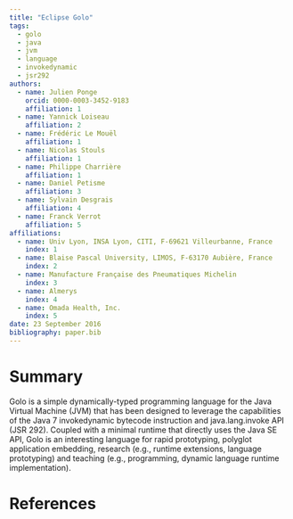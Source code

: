 ```yaml
---
title: "Eclipse Golo"
tags:
  - golo
  - java
  - jvm
  - language
  - invokedynamic
  - jsr292
authors:
  - name: Julien Ponge
    orcid: 0000-0003-3452-9183
    affiliation: 1
  - name: Yannick Loiseau
    affiliation: 2
  - name: Frédéric Le Mouël
    affiliation: 1
  - name: Nicolas Stouls
    affiliation: 1
  - name: Philippe Charrière
    affiliation: 1
  - name: Daniel Petisme
    affiliation: 3
  - name: Sylvain Desgrais
    affiliation: 4
  - name: Franck Verrot
    affiliation: 5
affiliations:
  - name: Univ Lyon, INSA Lyon, CITI, F-69621 Villeurbanne, France
    index: 1
  - name: Blaise Pascal University, LIMOS, F-63170 Aubière, France
    index: 2
  - name: Manufacture Française des Pneumatiques Michelin
    index: 3
  - name: Almerys
    index: 4
  - name: Omada Health, Inc.
    index: 5
date: 23 September 2016
bibliography: paper.bib
---
```


# Summary

Golo is a simple dynamically-typed programming language for the Java Virtual Machine (JVM) that has
been designed to leverage the capabilities of the Java 7 invokedynamic bytecode instruction and
java.lang.invoke API (JSR 292). Coupled with a minimal runtime that directly uses the Java SE API,
Golo is an interesting language for rapid prototyping, polyglot application embedding, research
(e.g., runtime extensions, language prototyping) and teaching (e.g., programming, dynamic language
runtime implementation).

# References
